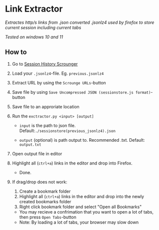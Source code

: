 # Link Extractor

*Extractes http/s links from .json converted .jsonlz4 used by firefox to store current session including current tabs*

*Tested on windows 10 and 11*

## How to

1. Go to [Session History Scrounger](https://www.jeffersonscher.com/ffu/scrounger.html)

2. Load your `.jsonlz4`-file. Eg. `previous.jsonlz4`

3. Extract URL by using the `Scrounge URLs`-button

4. Save file by using `Save Uncompressed JSON (sessionstore.js format)`-button

5. Save file to an approriate location

6. Run the `exctractor.py <input> [output]`
   
   - `input` is the path to json file. Default:`./sessionstore(previous_jsonlz4).json`
   
   - `output` (optional) is path output to. Recommended .txt. Default: `output.txt`

7. Open output file in editor

8. Highlight all (`ctrl+a`) links in the editor and drop into Firefox. 
   
   - Done.

9. If drag/drop does not work:
   
   1. Create a bookmark folder
   2. Highlight all (`ctrl+a`) links in the editor and drop into the newly created bookmarks folder
   3. Right click bookmark folder and select "Open all Bookmarks"
   - You may recieve a confrimation that you want to open a lot of tabs, then press `Open Tabs`-button
   - Note: By loading a lot of tabs, your browser may slow down

